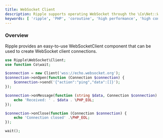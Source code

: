 ```yaml
---
title: WebSocket Client
description: Ripple supports operating WebSocket through the \Co\Net::WebSocket() method, which is used to handle WebSocket client connections.
keywords: [ 'ripple', 'PHP', 'coroutine', 'high performance', 'high concurrency', 'WebSocket', 'Net' ]
---
```


### Overview

Ripple provides an easy-to-use WebSocketClient component that can be used to create WebSocket client connections.

```php
use Ripple\WebSocket\Client;
use function Co\wait;

$connection = new Client('wss://echo.websocket.org');
$connection->onOpen(function (Connection $connection) {
    $connection->send('{"action":"ping","data":[]}');
});

$connection->onMessage(function (string $data, Connection $connection) {
    echo 'Received: ' . $data . \PHP_EOL;
});

$connection->onClose(function (Connection $connection) {
    echo 'Connection closed' .\PHP_EOL;
});

wait();
```
